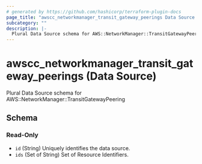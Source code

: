 ```yaml
---
# generated by https://github.com/hashicorp/terraform-plugin-docs
page_title: "awscc_networkmanager_transit_gateway_peerings Data Source - terraform-provider-awscc"
subcategory: ""
description: |-
  Plural Data Source schema for AWS::NetworkManager::TransitGatewayPeering
---
```


# awscc_networkmanager_transit_gateway_peerings (Data Source)

Plural Data Source schema for AWS::NetworkManager::TransitGatewayPeering



<!-- schema generated by tfplugindocs -->
## Schema

### Read-Only

- `id` (String) Uniquely identifies the data source.
- `ids` (Set of String) Set of Resource Identifiers.


